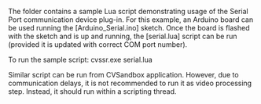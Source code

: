The folder contains a sample Lua script demonstrating usage of the Serial Port
communication device plug-in. For this example, an Arduino board can be used
running the [Arduino_Serial.ino] sketch. Once the board is flashed with the sketch
and is up and running, the [serial.lua] script can be run (provided it is updated
with correct COM port number).

To run the sample script:
cvssr.exe serial.lua

Similar script can be run from CVSandbox application. However, due to communication
delays, it is not recommended to run it as video processing step. Instead, it should
run within a scripting thread.
